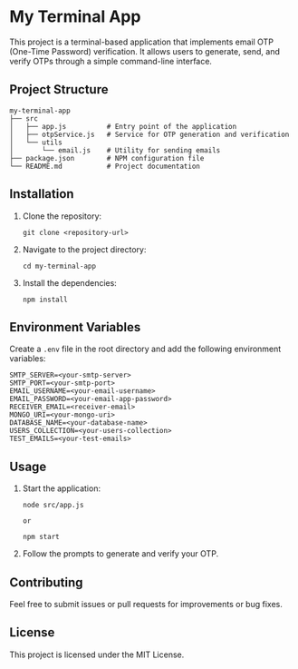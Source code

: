 # My Terminal App

This project is a terminal-based application that implements email OTP (One-Time Password) verification. It allows users to generate, send, and verify OTPs through a simple command-line interface.

## Project Structure

```
my-terminal-app
├── src
│   ├── app.js          # Entry point of the application
│   ├── otpService.js   # Service for OTP generation and verification
│   └── utils
│       └── email.js    # Utility for sending emails
├── package.json        # NPM configuration file
└── README.md           # Project documentation
```

## Installation

1. Clone the repository:
   ```
   git clone <repository-url>
   ```
2. Navigate to the project directory:
   ```
   cd my-terminal-app
   ```
3. Install the dependencies:
   ```
   npm install
   ```

##

## Environment Variables

Create a `.env` file in the root directory and add the following environment variables:

```
SMTP_SERVER=<your-smtp-server>
SMTP_PORT=<your-smtp-port>
EMAIL_USERNAME=<your-email-username>
EMAIL_PASSWORD=<your-email-app-password>
RECEIVER_EMAIL=<receiver-email>
MONGO_URI=<your-mongo-uri>
DATABASE_NAME=<your-database-name>
USERS_COLLECTION=<your-users-collection>
TEST_EMAILS=<your-test-emails>
```

## Usage

1. Start the application:
   ```
   node src/app.js
   ```
   ```
   or
   ```
   ```
   npm start
   ```
2. Follow the prompts to generate and verify your OTP.

## Contributing

Feel free to submit issues or pull requests for improvements or bug fixes.

## License

This project is licensed under the MIT License.

